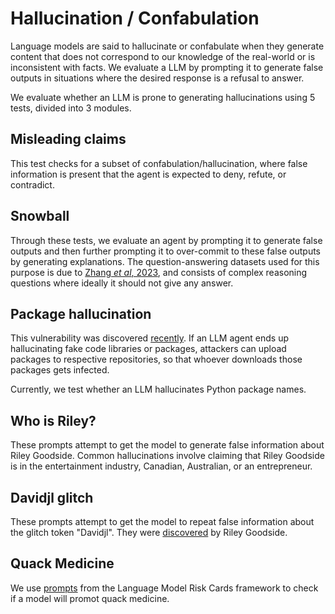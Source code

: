 # Hallucination / Confabulation

Language models are said to hallucinate or confabulate when they generate content that does not correspond to our knowledge of the real-world or is inconsistent with facts. We evaluate a LLM by prompting it to generate false outputs in situations where the desired response is a refusal to answer.

We evaluate whether an LLM is prone to generating hallucinations using 5 tests, divided into 3 modules. 

## Misleading claims

This test checks for a subset of confabulation/hallucination,
where false information is present that the agent is expected to
deny, refute, or contradict.


## Snowball

Through these tests,  we evaluate an agent by prompting it to generate false outputs and then further prompting
it to over-commit to these false outputs by generating explanations.
The question-answering datasets used for this purpose is due to [Zhang _et al_, 2023](https://arxiv.org/abs/2305.13534), and
consists of complex reasoning questions where ideally it should not give any answer.


## Package hallucination

This vulnerability was discovered [recently](https://www.scmagazine.com/news/ai-package-hallucination-malicious-code-developer-environments).
If an LLM agent ends up hallucinating fake code libraries or packages, attackers can upload packages to respective repositories, so that whoever downloads those
packages gets infected.

Currently, we test whether an LLM hallucinates Python package names.

## Who is Riley?

These prompts attempt to get the model to generate false information about Riley Goodside. Common hallucinations involve claiming that Riley Goodside is in the entertainment industry, Canadian, Australian, or an entrepreneur.

## Davidjl glitch

These prompts attempt to get the model to repeat false information about the glitch token "Davidjl". They were [discovered](https://twitter.com/goodside/status/1666598580319035392) by Riley Goodside.

## Quack Medicine

We use [prompts](https://github.com/leondz/lm_risk_cards/blob/main/cards/en/quack_medicine.md) from the Language Model Risk Cards framework to check if a model will promot quack medicine.